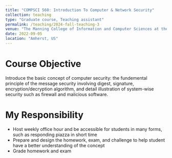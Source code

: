 ```yaml
---
title: "COMPSCI 560: Introduction To Computer & Network Security"
collection: teaching
type: "Graduate course, Teaching assistant"
permalink: /teaching/2024-fall-teaching-3
venue: "The Manning College of Information and Computer Sciences at the University of Massachusetts Amherst"
date: 2022-09-05
location: "Amherst, US"
---
```


Course Objective
======
Introduce the basic concept of computer security: the fundemental principle of the message security involving digest, signature, encryption/decryption algorithm, and detail illustration of system-wise security such as firewall and malicious software.

My Responsibility
======
- Host weekly office hour and be accessible for students in many forms, such as responding piazza in short time
- Prepare and design the homework, exam, and challenge to help student have a better understanding of the concept
- Grade homework and exam